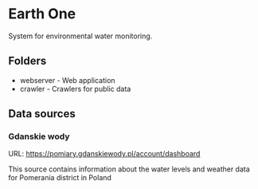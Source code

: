 # Earth One

System for environmental water monitoring.

## Folders

  * webserver - Web application
  * crawler - Crawlers for public data


## Data sources

### Gdanskie wody

URL: https://pomiary.gdanskiewody.pl/account/dashboard

This source contains information about the water levels and weather data
for Pomerania district in Poland